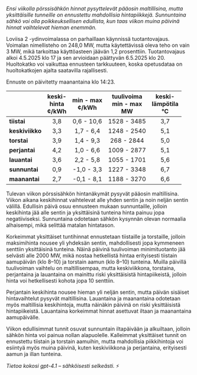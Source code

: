 *Ensi viikolla pörssisähkön hinnat pysyttelevät pääosin maltillisina, mutta yksittäisille tunneille on ennustettu mahdollisia hintapiikkejä. Sunnuntaina sähkö voi olla poikkeuksellisen edullista, kun taas viikon muina päivinä hinnat vaihtelevat hieman enemmän.*

Loviisa 2 -ydinvoimalassa on parhaillaan käynnissä tuotantovajaus. Voimalan nimellisteho on 248,0 MW, mutta käytettävissä oleva teho on vain 3 MW, mikä tarkoittaa käyttöasteen jäävän 1,2 prosenttiin. Tuotantovajaus alkoi 4.5.2025 klo 17 ja sen arvioidaan päättyvän 6.5.2025 klo 20. Huoltokatko voi vaikuttaa ennusteen tarkkuuteen, koska opetusdataa on huoltokatkojen ajalta saatavilla rajallisesti.

Ennuste on päivitetty maanantaina klo 14:23.

|               | keski-<br>hinta<br>¢/kWh | min - max<br>¢/kWh | tuulivoima<br>min - max<br>MW | keski-<br>lämpötila<br>°C |
|:-------------|:----------------:|:----------------:|:-------------:|:-------------:|
| **tiistai**    | 3,8              | 0,6 - 10,6       | 1528 - 3485   | 3,7           |
| **keskiviikko**| 3,3              | 1,7 - 6,4        | 1248 - 2540   | 5,1           |
| **torstai**    | 3,9              | 1,4 - 9,3        | 268 - 2844    | 5,0           |
| **perjantai**  | 4,2              | 1,0 - 6,6        | 1009 - 2877   | 5,1           |
| **lauantai**   | 3,6              | 2,2 - 5,8        | 1055 - 1701   | 5,6           |
| **sunnuntai**  | 0,9              | -1,0 - 3,3       | 1227 - 3348   | 6,7           |
| **maanantai**  | 2,7              | -0,1 - 8,1       | 1188 - 3270   | 6,6           |

Tulevan viikon pörssisähkön hintanäkymät pysyvät pääosin maltillisina. Viikon aikana keskihinnat vaihtelevat alle yhden sentin ja noin neljän sentin välillä. Edullisin päivä osuu ennusteen mukaan sunnuntaille, jolloin keskihinta jää alle sentin ja yksittäisinä tunteina hinta painuu jopa negatiiviseksi. Sunnuntaina odotetaan sähkön kysynnän olevan normaalia alhaisempi, mikä selittää matalan hintatason.

Korkeimmat yksittäiset tuntihinnat ennustetaan tiistaille ja torstaille, jolloin maksimihinta nousee yli yhdeksän sentin, mahdollisesti jopa kymmeneen senttiin yksittäisinä tunteina. Näinä päivinä tuulivoiman minimituotanto jää selvästi alle 2000 MW, mikä nostaa hetkellistä hintaa erityisesti tiistain aamupäivän (klo 8–10) ja torstain aamun (klo 8–10) tunteina. Muilla päivillä tuulivoiman vaihtelu on maltillisempaa, mutta keskiviikkona, torstaina, perjantaina ja lauantaina on mainittu riski yksittäisistä hintapiikeistä, jolloin hinta voi hetkellisesti kohota jopa 10 senttiin.

Perjantain keskihinta nousee hieman yli neljän sentin, mutta päivän sisäiset hintavaihtelut pysyvät maltillisina. Lauantaina ja maanantaina odotetaan myös maltillisia keskihintoja, mutta näinäkin päivinä on riski yksittäisistä hintapiikeistä. Lauantaina korkeimmat hinnat asettuvat iltaan ja maanantaina aamupäivälle.

Viikon edullisimmat tunnit osuvat sunnuntain iltapäivään ja alkuiltaan, jolloin sähkön hinta voi painua nollan alapuolelle. Kalleimmat yksittäiset tunnit on ennustettu tiistain ja torstain aamuihin, mutta mahdollisia piikkihintoja voi esiintyä myös muina päivinä, kuten keskiviikkona ja perjantaina, erityisesti aamun ja illan tunteina.

*Tietoa kokosi gpt-4.1 – sähköisesti selkeästi.* ⚡

